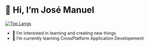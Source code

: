 # 👋 Hi, I’m José Manuel
[![Top Langs](https://github-readme-stats.vercel.app/api/top-langs/?username=sisyphos-spirit&langs_count=12&hide_progress=true)](https://github.com/anuraghazra/github-readme-stats)

- 👀 I’m interested in learning and creating new things
- 🌱 I’m currently learning CrossPlatform Application Developement


<!---
sisyphos-spirit/sisyphos-spirit is a ✨ special ✨ repository because its `README.md` (this file) appears on your GitHub profile.
You can click the Preview link to take a look at your changes.

Tempaltes: https://github.com/anuraghazra/github-readme-stats
--->
